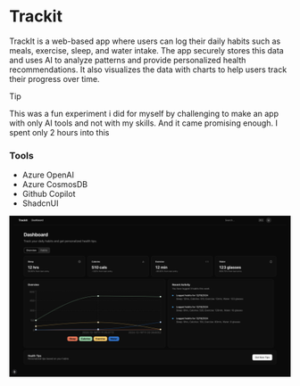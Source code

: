 # Trackit
TrackIt is a web-based app where users can log their daily habits such as meals, exercise, sleep, and water intake. The app securely stores this data and uses AI to analyze patterns and provide personalized health recommendations. It also visualizes the data with charts to help users track their progress over time.

> [!TIP]
> This was a fun experiment i did for myself by challenging to make an app with only AI tools and not with my skills. And it came promising enough. I spent only 2 hours into this

### Tools
- Azure OpenAI
- Azure CosmosDB
- Github Copilot
- ShadcnUI

![alt text](image.png)